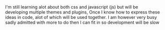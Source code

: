 I'm still learning alot about both css and javascript
(js) but will be developing multiple themes and plugins,
Once I know how to express these ideas in code,
alot of which will be used together. 
I am however very busy sadly 
admitted with more to do then I can fit in
so development will be slow
